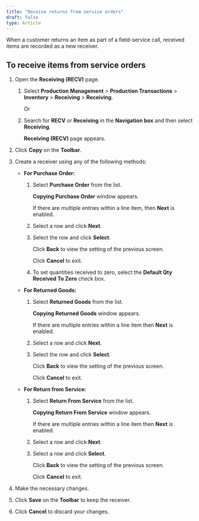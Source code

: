 ```yaml
---
title: "Receive returns from service orders"
draft: false
type: Article
---
```


When a customer returns an item as part of a field-service call, received items are recorded as a new receiver.

## To receive items from service orders

1. Open the **Receiving (RECV)** page.

   1. Select **Production Management** > **Production Transactions** > **Inventory** > **Receiving** > **Receiving**.

        Or

   2. Search for **RECV** or **Receiving** in the **Navigation box** and then select **Receiving**.

        **Receiving (RECV)** page appears.

2. Click **Copy** on the **Toolbar**.

3. Create a receiver using any of the following methods:

   - **For Purchase Order:**

     1. Select **Purchase Order** from the list.

        **Copying Purchase Order** window appears.

        If there are multiple entries within a line item, then **Next** is enabled.

     2. Select a row and click **Next**.

     3. Select the row and click **Select**.

        Click **Back** to view the setting of the previous screen.

        Click **Cancel** to exit.

     4. To set quantities received to zero, select the **Default Qty Received To Zero** check box.

    - **For Returned Goods:**

      1. Select **Returned Goods** from the list.

         **Copying Returned Goods** window appears.

            If there are multiple entries within a line item then **Next** is enabled.

       2. Select a row and click **Next**.

       3. Select the row and click **Select**.

            Click **Back** to view the setting of the previous screen.

            Click **Cancel** to exit.

   - **For Return from Service:**

     1. Select **Return From Service** from the list.

        **Copying Return From Service** window appears.

        If there are multiple entries within a line item then **Next** is enabled.

     2. Select a row and click **Next**.

     3. Select a row and click **Select**.

        Click **Back** to view the setting of the previous screen.

        Click **Cancel** to exit.

4. Make the necessary changes.

5. Click **Save** on the **Toolbar** to keep the receiver.

6. Click **Cancel** to discard your changes.

​
